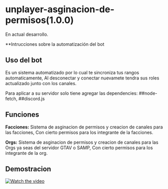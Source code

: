 # unplayer-asginacion-de-permisos(1.0.0) 
En actual desarrollo.

**Intrucciones sobre la automatización del bot


## Uso del bot
Es un sistema automatizado por lo cual te sincroniza tus rangos automaticamente, 
Al desconectar y conectar nuevamete tendra sus roles actualizado junto con los canales.

Para aplicar a su servidor solo tiene agregar las dependencies:
##node-fetch, ##discord.js

## Funciones

**Facciones:**
Sistema de asginacion de permisos y creacion de canales para las facciones,
Con cierto permisos para los integrante de la facciones.


**Orgs:**
Sistema de asginacion de permisos y creacion de canales para las Orgs ya seas del servidor GTAV o SAMP,
Con cierto permisos para los integrante de la org.

## Demostracion
[![Watch the video](https://i.ibb.co/Scdb9Cg/Captura-de-pantalla-2158.png)](https://www.youtube.com/watch?v=c8kagNVsooI&feature=youtu.be)


